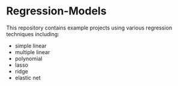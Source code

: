 # Regression-Models
This repository contains example projects using various regression techniques including:
* simple linear 
* multiple linear 
* polynomial
* lasso
* ridge 
* elastic net
